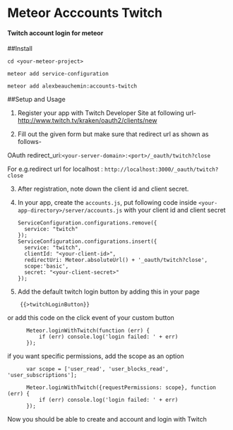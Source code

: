 # Meteor Acccounts Twitch
#### Twitch account login for meteor

##Install

`cd <your-meteor-project>`

`meteor add service-configuration`

`meteor add alexbeauchemin:accounts-twitch`

##Setup and Usage
1. Register your app with Twitch Developer Site at following url- http://www.twitch.tv/kraken/oauth2/clients/new

2. Fill out the given form but make sure that redirect url as shown as follows-

  OAuth redirect_uri:`<your-server-domain>:<port>/_oauth/twitch?close`

  For e.g.redirect url for localhost : `http://localhost:3000/_oauth/twitch?close`

3. After registration, note down the client id and client secret.
4. In your app, create the `accounts.js`, put following code inside
`<your-app-directory>/server/accounts.js` with your client id and client secret

    ```
    ServiceConfiguration.configurations.remove({
      service: "twitch"
    });
    ServiceConfiguration.configurations.insert({
      service: "twitch",
      clientId: "<your-client-id>",
      redirectUri: Meteor.absoluteUrl() + '_oauth/twitch?close',
      scope:'basic',
      secret: "<your-client-secret>"
    });
    ```
5. Add the default twitch login button by adding this in your page
```
    {{>twitchLoginButton}}
```
or add this code on the click event of your custom button
```
      Meteor.loginWithTwitch(function (err) {
          if (err) console.log('login failed: ' + err)
      });
```
if you want specific permissions, add the scope as an option
```
      var scope = ['user_read', 'user_blocks_read', 'user_subscriptions'];

      Meteor.loginWithTwitch({requestPermissions: scope}, function (err) {
          if (err) console.log('login failed: ' + err)
      });
```

Now you should be able to create and account and login with Twitch
